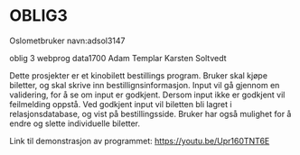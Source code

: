# OBLIG3
Oslometbruker navn:adsol3147

oblig 3 webprog data1700
Adam Templar Karsten Soltvedt

Dette prosjekter er et kinobilett bestillings program. Bruker skal kjøpe biletter, og skal skrive inn bestillignsinformasjon. Input vil gå gjennom en validering, for å se om input er godkjent. Dersom input ikke er godkjent vil feilmelding oppstå. Ved godkjent input vil biletten bli lagret i relasjonsdatabase, og vist på bestillingsside. Bruker har også mulighet for å endre og slette individuelle biletter. 

Link til demonstrasjon av programmet:
https://youtu.be/Upr160TNT6E
